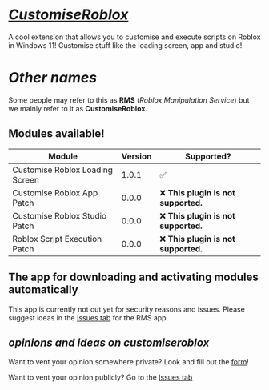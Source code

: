 # <ins>***CustomiseRoblox***</ins>
A cool extension that allows you to customise and execute scripts on Roblox in Windows 11! Customise stuff like the loading screen, app and studio!

# *Other names*
Some people may refer to this as **RMS** (*Roblox Manipulation Service*) but we mainly refer to it as **CustomiseRoblox**.

## Modules available!
| Module                          | Version | Supported?                           |
|---------------------------------|---------|--------------------------------------|
| Customise Roblox Loading Screen | 1.0.1   | ✅                                   |
| Customise Roblox App Patch      | 0.0.0   | ❌ **This plugin is not supported.** |
| Customise Roblox Studio Patch   | 0.0.0   | ❌ **This plugin is not supported.** |
| Roblox Script Execution Patch   | 0.0.0   | ❌ **This plugin is not supported.** |

## The app for downloading and activating modules automatically
This app is currently not out yet for security reasons and issues. Please suggest ideas in the [Issues tab](https://github.com/JustAnEric/CustomiseRoblox/issues) for the RMS app.

## ***opinions and ideas on customiseroblox***
Want to vent your opinion somewhere private? Look and fill out the [form](https://docs.google.com/forms/d/e/1FAIpQLSfuctfVMyFMQYhSOvSAQIEL_NfjB4rU-iSGulesUSIOzA6SFw/viewform)!

Want to vent your opinion publicly? Go to the [Issues tab](https://github.com/JustAnEric/CustomiseRoblox/issues)
